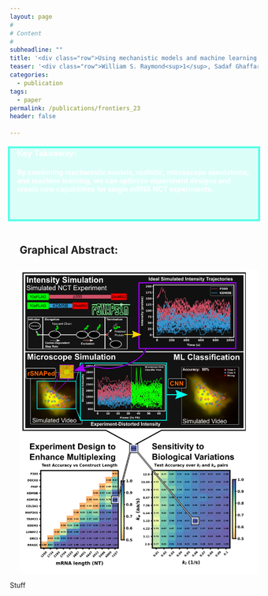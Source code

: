 ```yaml
---
layout: page
#
# Content
#
subheadline: ""
title: '<div class="row">Using mechanistic models and machine learning to design single-color multiplexed nascent chain tracking experiments </div>'
teaser: '<div class="row">William S. Raymond<sup>1</sup>, Sadaf Ghaffari<sup>2</sup>, Luis U. Aguilera<sup>3</sup>, Eric Ron<sup>1</sup>, Tatsuya Morisaki<sup>4</sup>, Zachary R. Fox<sup>1,5</sup>, Michael P. May<sup>1</sup>, Timothy J. Stasevich<sup>4,6</sup>* and Brian Munsky<sup>1,3</sup>*</div>'
categories:
  - publication
tags:
  - paper 
permalink: /publications/frontiers_23
header: false

---
```


<div class="row" style="background: rgba(87, 255, 230, 0.20); padding-bottom: 35px; padding-left: 15px; padding-right: 15px;outline:.3em solid #57ffe6;"> 
  <h3 style="color: white;">
    Key Takeaway:
  </h3>
  <h4 style="color: white;">
  By combining <b>mechanistic models</b>, <b>realistic</b>, <b>microscope simulations</b>, and <b>machine learning</b>, we can <b>optimize experiment designs</b> and <b>create new capabilities</b> for single mRNA <b>NCT experiments</b>.
  </h4>
</div>

<div class="row" style="padding: 10px"> 
  <h2 style="padding: 10px">
    Graphical Abstract:
  </h2>
  <img src="../images/MP_graphical_abstract_w.png" style="padding-top: 0px; padding-left: 10px; padding-right: 10px;">
</div>
Stuff